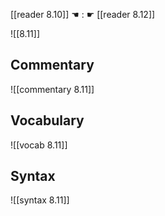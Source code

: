 [[reader 8.10]] ☚ : ☛ [[reader 8.12]]

![[8.11]]

## Commentary

![[commentary 8.11]]

## Vocabulary

![[vocab 8.11]]

## Syntax

![[syntax 8.11]]

